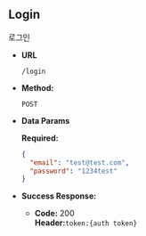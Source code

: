 **Login**
----
로그인

* **URL**

  `/login`

* **Method:**

  `POST`

* **Data Params**

  **Required:** <br/>
  ```json
  {
    "email": "test@test.com",
    "password": "1234test"
  }
  ```

* **Success Response:**

    * **Code:** 200  <br />
      **Header:**`token:{auth token}`
